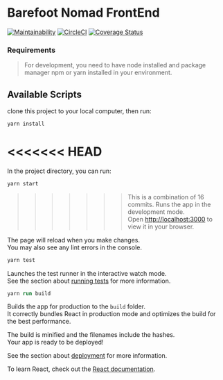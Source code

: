 # Barefoot Nomad FrontEnd

[![Maintainability](https://api.codeclimate.com/v1/badges/fbfe351329ae4b62a71e/maintainability)](https://codeclimate.com/github/atlp-rwanda/elites-bn-fe/maintainability) [![CircleCI](https://circleci.com/gh/atlp-rwanda/elites-bn-fe/tree/dev.svg?style=svg&circle-token=f02327d66245fdb7fe005f489db5b9e1cd11ee3c)](https://circleci.com/gh/atlp-rwanda/elites-bn-fe/tree/dev) [![Coverage Status](https://coveralls.io/repos/github/atlp-rwanda/elites-bn-fe/badge.svg?branch=dev)](https://coveralls.io/github/atlp-rwanda/elites-bn-fe?branch=dev)

### Requirements

> For development, you need to have node installed and package manager npm or yarn installed in your environment.

## Available Scripts

clone this project to your local computer, then run:

```ps
yarn install
```

<<<<<<< HEAD
=======
In the project directory, you can run:

```ps
yarn start
```

>>>>>>> This is a combination of 16 commits.
Runs the app in the development mode.\
Open [http://localhost:3000](http://localhost:3000) to view it in your browser.

The page will reload when you make changes.\
You may also see any lint errors in the console.

```ps
yarn test
```

Launches the test runner in the interactive watch mode.\
See the section about [running tests](https://facebook.github.io/create-react-app/docs/running-tests) for more information.

```ps
yarn run build
```

Builds the app for production to the `build` folder.\
It correctly bundles React in production mode and optimizes the build for the best performance.

The build is minified and the filenames include the hashes.\
Your app is ready to be deployed!

See the section about [deployment](https://facebook.github.io/create-react-app/docs/deployment) for more information.

To learn React, check out the [React documentation](https://reactjs.org/).
